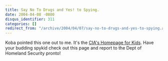 ```yaml
---
title: Say No To Drugs and Yes! to Spying.
date: 2004-04-08 -0800
disqus_identifier: 311
categories: []
redirect_from: "/archive/2004/04/07/say-no-to-drugs-and-yes-to-spying.aspx/"
---
```


Koba pointed this one out to me. It's the [CIA's Homepage for
Kids](http://www.odci.gov/cia/ciakids/index_2.shtml). Have your budding
spykid check out this page and report to the Dept of Homeland Security
pronto!

